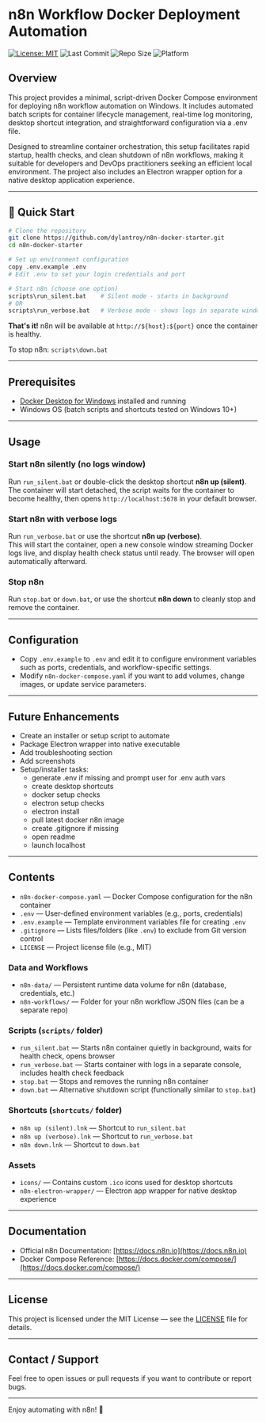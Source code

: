 # n8n Workflow Docker Deployment Automation

[![License: MIT](https://img.shields.io/badge/License-MIT-yellow.svg)](https://opensource.org/licenses/MIT)
![Last Commit](https://img.shields.io/github/last-commit/dylantroy/n8n-docker-starter)
![Repo Size](https://img.shields.io/github/repo-size/dylantroy/n8n-docker-starter)
![Platform](https://img.shields.io/badge/platform-Windows-blue)

## Overview  
This project provides a minimal, script-driven Docker Compose environment for deploying n8n workflow automation on Windows. It includes automated batch scripts for container lifecycle management, real-time log monitoring, desktop shortcut integration, and straightforward configuration via a .env file.

Designed to streamline container orchestration, this setup facilitates rapid startup, health checks, and clean shutdown of n8n workflows, making it suitable for developers and DevOps practitioners seeking an efficient local environment. The project also includes an Electron wrapper option for a native desktop application experience.

---

## 🚀 Quick Start

```bash
# Clone the repository
git clone https://github.com/dylantroy/n8n-docker-starter.git
cd n8n-docker-starter

# Set up environment configuration
copy .env.example .env
# Edit .env to set your login credentials and port

# Start n8n (choose one option)
scripts\run_silent.bat    # Silent mode - starts in background
# OR
scripts\run_verbose.bat   # Verbose mode - shows logs in separate window
```

**That's it!** n8n will be available at `http://${host}:${port}` once the container is healthy.

To stop n8n: `scripts\down.bat`

---

## Prerequisites

- [Docker Desktop for Windows](https://www.docker.com/products/docker-desktop) installed and running  
- Windows OS (batch scripts and shortcuts tested on Windows 10+)

---

## Usage

### Start n8n silently (no logs window)  
Run `run_silent.bat` or double-click the desktop shortcut **n8n up (silent)**.  
The container will start detached, the script waits for the container to become healthy, then opens `http://localhost:5678` in your default browser.

### Start n8n with verbose logs  
Run `run_verbose.bat` or use the shortcut **n8n up (verbose)**.  
This will start the container, open a new console window streaming Docker logs live, and display health check status until ready. The browser will open automatically afterward.

### Stop n8n  
Run `stop.bat` or `down.bat`, or use the shortcut **n8n down** to cleanly stop and remove the container.

---

## Configuration

- Copy `.env.example` to `.env` and edit it to configure environment variables such as ports, credentials, and workflow-specific settings.
- Modify `n8n-docker-compose.yaml` if you want to add volumes, change images, or update service parameters.

---

## Future Enhancements

- Create an installer or setup script to automate
- Package Electron wrapper into native executable
- Add troubleshooting section
- Add screenshots
- Setup/installer tasks:
	- generate .env if missing and prompt user for .env auth vars
	- create desktop shortcuts
	- docker setup checks
	- electron setup checks
	- electron install
	- pull latest docker n8n image
	- create .gitignore if missing
	- open readme
	- launch localhost

---

## Contents

- `n8n-docker-compose.yaml` — Docker Compose configuration for the n8n container  
- `.env` — User-defined environment variables (e.g., ports, credentials)  
- `.env.example` — Template environment variables file for creating `.env`  
- `.gitignore` — Lists files/folders (like `.env`) to exclude from Git version control  
- `LICENSE` — Project license file (e.g., MIT)

### Data and Workflows  
- `n8n-data/` — Persistent runtime data volume for n8n (database, credentials, etc.)  
- `n8n-workflows/` — Folder for your n8n workflow JSON files (can be a separate repo)  

### Scripts (`scripts/` folder)
- `run_silent.bat` — Starts n8n container quietly in background, waits for health check, opens browser  
- `run_verbose.bat` — Starts container with logs in a separate console, includes health check feedback  
- `stop.bat` — Stops and removes the running n8n container  
- `down.bat` — Alternative shutdown script (functionally similar to `stop.bat`)

### Shortcuts (`shortcuts/` folder)
- `n8n up (silent).lnk` — Shortcut to `run_silent.bat`  
- `n8n up (verbose).lnk` — Shortcut to `run_verbose.bat`  
- `n8n down.lnk` — Shortcut to `down.bat`

### Assets
- `icons/` — Contains custom `.ico` icons used for desktop shortcuts
- `n8n-electron-wrapper/` — Electron app wrapper for native desktop experience

---

## Documentation

- Official n8n Documentation: [https://docs.n8n.io](https://docs.n8n.io)
- Docker Compose Reference: [https://docs.docker.com/compose/](https://docs.docker.com/compose/)

---

## License

This project is licensed under the MIT License — see the [LICENSE](LICENSE) file for details.

---

## Contact / Support

Feel free to open issues or pull requests if you want to contribute or report bugs.

---

Enjoy automating with n8n! 🚀
